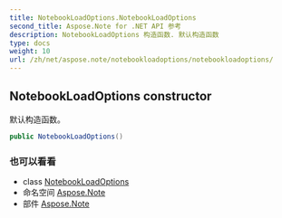 ```yaml
---
title: NotebookLoadOptions.NotebookLoadOptions
second_title: Aspose.Note for .NET API 参考
description: NotebookLoadOptions 构造函数. 默认构造函数
type: docs
weight: 10
url: /zh/net/aspose.note/notebookloadoptions/notebookloadoptions/
---
```

## NotebookLoadOptions constructor

默认构造函数。

```csharp
public NotebookLoadOptions()
```

### 也可以看看

* class [NotebookLoadOptions](../)
* 命名空间 [Aspose.Note](../../notebookloadoptions/)
* 部件 [Aspose.Note](../../../)


